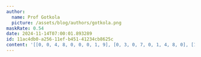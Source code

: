 ```yaml
---
author:
  name: Prof Gotkola
  picture: /assets/blog/authors/gotkola.png
maskRate: 0.54
date: 2024-11-14T07:00:01.893289
id: 11ac4db0-a256-11ef-b451-41234cb8625c
content: '[[0, 0, 4, 8, 0, 0, 0, 1, 9], [0, 3, 0, 7, 0, 1, 4, 8, 0], [1, 8, 0, 0, 0, 4, 0, 0, 3], [0, 4, 7, 0, 0, 0, 0, 2, 6], [0, 6, 0, 0, 0, 2, 0, 7, 0], [2, 0, 8, 0, 0, 0, 0, 0, 4], [0, 2, 0, 4, 9, 5, 8, 6, 7], [8, 9, 0, 0, 0, 7, 0, 0, 1], [4, 0, 0, 0, 0, 8, 3, 0, 5]]'
---
```

